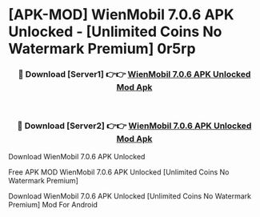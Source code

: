 # [APK-MOD] WienMobil 7.0.6 APK Unlocked - [Unlimited Coins No Watermark Premium] 0r5rp



<div align="center">
<h3>🔴 Download [Server1] 👉👉 <a href="https://momento.my/?title=WienMobil_7.0.6_APK_Unlocked">WienMobil 7.0.6 APK Unlocked Mod Apk</a></h3><br>

<h3>🔴 Download [Server2] 👉👉 <a href="https://momento.my/?title=WienMobil_7.0.6_APK_Unlocked">WienMobil 7.0.6 APK Unlocked Mod Apk</a></h3>
</div>



Download WienMobil 7.0.6 APK Unlocked 

Free APK MOD WienMobil 7.0.6 APK Unlocked [Unlimited Coins No Watermark Premium]

Download WienMobil 7.0.6 APK Unlocked [Unlimited Coins No Watermark Premium] Mod For Android
